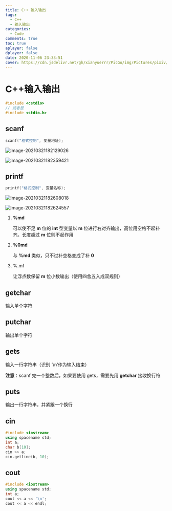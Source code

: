 ```yaml
---
title: C++ 输入输出
tags:
  - C++
  - 输入输出
categories:
  - Code
comments: true
toc: true
aplayer: false
dplayer: false
date: 2020-11-06 23:33:51
cover: https://cdn.jsdelivr.net/gh/xianyuerrr/PicGo/img/Pictures/pixiv/1/61351818.jpg
---
```


# C++输入输出

```c++
#include <cstdio>
// 或者是
#include <stdio.h>
```



## scanf

```c++
scanf("格式控制", 变量地址);
```

![image-20210321182129026](https://cdn.jsdelivr.net/gh/xianyuerrr/PicGo/img/20210321182136.png)

![image-20210321182359421](https://cdn.jsdelivr.net/gh/xianyuerrr/PicGo/img/20210321182359.png)

## printf

```c++
printf("格式控制", 变量名称);
```

![image-20210321182608018](https://cdn.jsdelivr.net/gh/xianyuerrr/PicGo/img/20210321182608.png)

![image-20210321182624557](https://cdn.jsdelivr.net/gh/xianyuerrr/PicGo/img/20210321182624.png)

1. **%md**

   可以使不足 **m** 位的 **int** 型变量以 **m** 位进行右对齐输出，高位用空格不起补齐。长度超过 **m** 位则不起作用

2. **%0md**

   与 **%md** 类似，只不过补空格变成了补 **0**

3. %.mf

   让浮点数保留 **m** 位小数输出（使用四舍五入成双规则） 



## getchar

输入单个字符

## putchar

输出单个字符

## gets

输入一行字符串（识别 ‘\n’作为输入结束）

**注意**：scanf 完一个整数后，如果要使用 gets，需要先用 **getchar** 接收换行符



## puts

输出一行字符串，并紧跟一个换行

## cin

```c++
#include <iostream>
using spacename std;
int a;
char b[10];
cin >> a;
cin.getline(b, 10);
```

## cout

```c++
#include <iostream>
using spacename std;
int a;
cout << a << '\n';
cout << a << endl;
```
